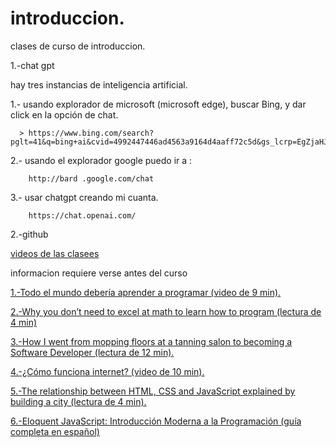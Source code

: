 # introduccion.

clases de curso de introduccion.

1.-chat gpt

hay tres instancias  de inteligencia artificial.

   1.- usando explorador de microsoft (microsoft edge), buscar Bing, y dar click en la opción de chat.
    
      > https://www.bing.com/search?pglt=41&q=bing+ai&cvid=4992447446ad4563a9164d4aaff72c5d&gs_lcrp=EgZjaHJvbWUqBggAEAAYQDIGCAAQABhAMgYIARAAGEAyBggCEAAYQDIGCAMQABhAMgYIBBAAGEAyBggFEAAYQDIGCAYQABhAMgYIBxAAGEAyBggIEEUYPNIBCDIyMzFqMGoxqAIAsAIA&FORM=ANSPA1&PC=LCTS&showconv=1

   2.- usando el explorador google puedo ir a :

        http://bard .google.com/chat

   3.- usar chatgpt creando mi cuanta.

        https://chat.openai.com/

2.-github

[videos de las clasees](https://www.youtube.com/playlist?list=PLmLvP-LEy9yx7IzZ546oywwPRAGMSH7XU)


informacion requiere verse antes del curso 


[1.-Todo el mundo debería aprender a programar (video de 9 min).](https://www.youtube.com/watch?v=sDk1pTDPROI)

[2.-Why you don’t need to excel at math to learn how to program (lectura de 4 min)](https://www.freecodecamp.org/news/why-you-dont-need-to-excel-at-math-to-learn-how-to-program-90f9697f70d9)

[3.-How I went from mopping floors at a tanning salon to becoming a Software Developer (lectura de 12 min).](https://codeburst.io/how-i-went-from-mopping-floors-at-a-tanning-salon-to-becoming-a-software-developer-7dc4d2e8d21a)

[4.-¿Cómo funciona internet? (video de 10 min).](https://www.youtube.com/watch?v=rw41W8crZ_Y)

[5.-The relationship between HTML, CSS and JavaScript explained by building a city (lectura de 4 min).](https://www.freecodecamp.org/news/the-relationship-between-html-css-and-javascript-explained-by-building-a-city-a73a69c6343/)

[6.-Eloquent JavaScript: Introducción Moderna a la Programación (guía completa en español)](https://hectorip.github.io/Eloquent-JavaScript-ES-online/)







